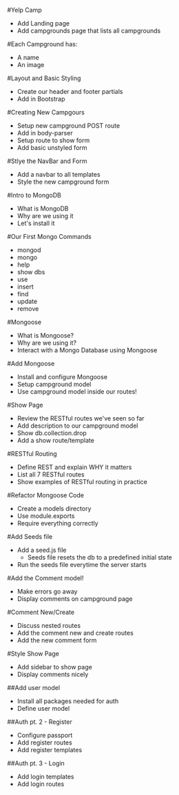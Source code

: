 #Yelp Camp
* Add Landing page
* Add campgrounds page that lists all campgrounds

#Each Campground has:
* A name
* An image

#Layout and Basic Styling
* Create our header and footer partials
* Add in Bootstrap

#Creating New Campgours
* Setup new campground POST route
* Add in body-parser
* Setup route to show form
* Add basic unstyled form

#Stlye the NavBar and Form
* Add a navbar to all templates
* Style the new campground form

#Intro to MongoDB
* What is MongoDB
* Why are we using it
* Let's install it

#Our First Mongo Commands
* mongod
* mongo
* help
* show dbs
* use
* insert
* find
* update
* remove

#Mongoose
* What is Mongoose?
* Why are we using it?
* Interact with a Mongo Database using Mongoose

#Add Mongoose
* Install and configure Mongoose
* Setup campground model
* Use campground model inside our routes!

#Show Page
* Review the RESTful routes we've seen so far
* Add description to our campground model
* Show db.collection.drop
* Add a show route/template

#RESTful Routing
* Define REST and explain WHY it matters
* List all 7 RESTful routes
* Show examples of RESTful routing in practice

#Refactor Mongoose Code
* Create a models directory
* Use module.exports
* Require everything correctly

#Add Seeds file
* Add a seed.js file
    * Seeds file resets the db to a predefined initial state
* Run the seeds file everytime the server starts

#Add the Comment model!
* Make errors go away
* Display comments on campground page

#Comment New/Create
* Discuss nested routes
* Add the comment new and create routes
* Add the new comment form

#Style Show Page
* Add sidebar to show page
* Display comments nicely

##Add user model
* Install all packages needed for auth
* Define user model

##Auth pt. 2 - Register
* Configure passport
* Add register routes
* Add register templates

##Auth pt. 3 - Login
* Add login templates
* Add login routes
